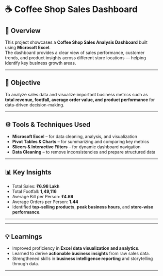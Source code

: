 # ☕ Coffee Shop Sales Dashboard

## 📌 Overview
This project showcases a **Coffee Shop Sales Analysis Dashboard** built using **Microsoft Excel**.  
The dashboard provides a clear view of sales performance, customer trends, and product insights across different store locations — helping identify key business growth areas.

---

## 🧠 Objective
To analyze sales data and visualize important business metrics such as **total revenue, footfall, average order value, and product performance** for data-driven decision-making.

---

## ⚙️ Tools & Techniques Used
- **Microsoft Excel** – for data cleaning, analysis, and visualization  
- **Pivot Tables & Charts** – for summarizing and comparing key metrics  
- **Slicers & Interactive Filters** – for dynamic dashboard navigation  
- **Data Cleaning** – to remove inconsistencies and prepare structured data  

---

## 📊 Key Insights
- Total Sales: **₹6.98 Lakh**  
- Total Footfall: **1,49,116**  
- Average Bill per Person: **₹4.69**  
- Average Orders per Person: **1.44**  
- Identified **top-selling products**, **peak business hours**, and **store-wise performance**.

---


---

## 💡 Learnings
- Improved proficiency in **Excel data visualization and analytics**.  
- Learned to derive **actionable business insights** from raw sales data.  
- Strengthened skills in **business intelligence reporting** and storytelling through data.

---

